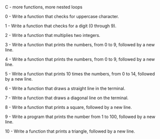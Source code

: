 C - more functions, more nested loops



0 - Write a function that checks for uppercase character.



1 - Write a function that checks for a digit (0 through 9).



2 - Write a function that multiplies two integers.



3 - Write a function that prints the numbers, from 0 to 9, followed by a new line.



4 - Write a function that prints the numbers, from 0 to 9, followed by a new line.



5 - Write a function that prints 10 times the numbers, from 0 to 14, followed by a new line.



6 - Write a function that draws a straight line in the terminal.



7 - Write a function that draws a diagonal line on the terminal.



8 - Write a function that prints a square, followed by a new line.



9 - Write a program that prints the number from 1 to 100, followed by a new line.



10 - Write a function that prints a triangle, followed by a new line.
